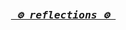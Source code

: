 <!-- Zero width character is used to put extra blank lines before and after code -->

<pre align="center">
<h3>
  <i>
    <a href="https://rednafi.github.io/reflections" target="_blank"> ⚙️ reflections ⚙️ </a>
  </i>
 </h3>
</pre>
